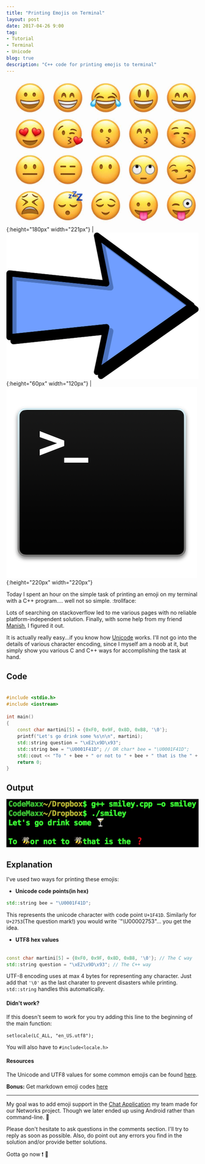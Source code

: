 ```yaml
---
title: "Printing Emojis on Terminal"
layout: post
date: 2017-04-26 9:00
tag:
- Tutorial
- Terminal
- Unicode
blog: true
description: "C++ code for printing emojis to terminal"
---
```


![Emojis](/assets/images/emoji/emoji.jpg){:height="180px" width="221px"} | ![Right arrow](/assets/images/emoji/rightarrow.png){:height="60px" width="120px"} | ![Terminal](/assets/images/emoji/terminal.png){:height="220px" width="220px"}


Today I spent an hour on the simple task of printing an emoji on my terminal with a C++ program.... well not so simple. :trollface:

Lots of searching on stackoverflow led to me various pages with no reliable platform-independent solution. Finally, with some help from my friend [Manish](http://manishearth.github.io/), I figured it out.

It is actually really easy...if you know how [Unicode](http://unicode.org/standard/WhatIsUnicode.html) works. I'll not go into the details of various character encoding, since I myself am a noob at it, but simply show you various C and C++ ways for accomplishing the task at hand.

## Code

```cpp

#include <stdio.h>
#include <iostream>

int main()
{
    const char martini[5] = {0xF0, 0x9F, 0x8D, 0xB8, '\0'};
    printf("Let's go drink some %s\n\n", martini);
    std::string question = "\xE2\x9D\x93";
    std::string bee = "\U0001F41D"; // OR char* bee = "\U0001F41D";
    std::cout << "To " + bee + " or not to " + bee + " that is the " + question<< std::endl;
    return 0;
}
```

## Output

![Smileys on Terminal](/assets/images/emoji/smileyout.png)

## Explanation

I've used two ways for printing these emojis:

- **Unicode code points(in hex)**

```cpp
std::string bee = "\U0001F41D";
```

This represents the unicode character with code point `U+1F41D`. Similarly for `U+2753`(The question mark!) you would write `"\U00002753"... you get the idea.

- **UTF8 hex values**

```cpp

const char martini[5] = {0xF0, 0x9F, 0x8D, 0xB8, '\0'}; // The C way
std::string question = "\xE2\x9D\x93"; // The C++ way
```

UTF-8 encoding uses at max 4 bytes for representing any character. Just add that `'\0'` as the last charater to prevent disasters while printing. `std::string` handles this automatically.

#### Didn't work?

If this doesn't seem to work for you try adding this line to the beginning of the main function:

`setlocale(LC_ALL, "en_US.utf8");`

You will also have to `#include<locale.h>`

#### Resources

The Unicode and UTF8 values for some common emojis can be found [here](https://apps.timwhitlock.info/emoji/tables/unicode).

**Bonus:** Get markdown emoji codes [here](https://www.webpagefx.com/tools/emoji-cheat-sheet/)

---

My goal was to add emoji support in the [Chat Application](https://github.com/CodeMaxx/Chat-Application) my team made for our Networks project. Though we later ended up using Android rather than command-line. :iphone:

Please don't hesitate to ask questions in the comments section. I'll try to reply as soon as possible. Also, do point out any errors you find in the solution and/or provide better solutions.

Gotta go now :exclamation: :running:
